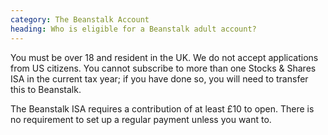 ```yaml
---
category: The Beanstalk Account
heading: Who is eligible for a Beanstalk adult account?
---
```


You must be over 18 and resident in the UK. We do not accept applications from US citizens. You cannot subscribe to more than one Stocks & Shares ISA in the current tax year; if you have done so, you will need to transfer this to Beanstalk.

The Beanstalk ISA requires a contribution of at least £10 to open. There is no requirement to set up a regular payment unless you want to.